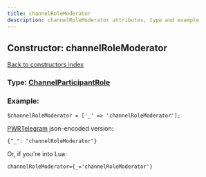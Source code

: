 ```yaml
---
title: channelRoleModerator
description: channelRoleModerator attributes, type and example
---
```

## Constructor: channelRoleModerator  
[Back to constructors index](index.md)






### Type: [ChannelParticipantRole](../types/ChannelParticipantRole.md)


### Example:

```
$channelRoleModerator = ['_' => 'channelRoleModerator'];
```  

[PWRTelegram](https://pwrtelegram.xyz) json-encoded version:

```
{"_": "channelRoleModerator"}
```


Or, if you're into Lua:  


```
channelRoleModerator={_='channelRoleModerator'}

```


